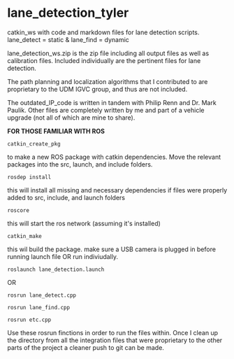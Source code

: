 # lane_detection_tyler
catkin_ws with code and markdown files for lane detection scripts. lane_detect = static &amp; lane_find = dynamic

lane_detection_ws.zip is the zip file including all output files as well as calibration files. Included individually are the pertinent files for lane detection.

The path planning and localization algorithms that I contributed to are proprietary to the UDM IGVC group, and thus are not included. 

The outdated_IP_code is written in tandem with Philip Renn and Dr. Mark Paulik. Other files are completely written by me and part of a vehicle upgrade (not all of which are mine to share).

**FOR THOSE FAMILIAR WITH ROS**
```
catkin_create_pkg 
```
to make a new ROS package with catkin dependencies. Move the relevant packages into the src, launch, and include folders.
```
rosdep install
```
this will install all missing and necessary dependencies if files were properly added to src, include, and launch folders

```
roscore
```
this will start the ros network (assuming it's installed)
```
catkin_make
```
this wil build the package. make sure a USB camera is plugged in before running launch file OR run indiviudally. 
```
roslaunch lane_detection.launch
```
OR
```
rosrun lane_detect.cpp
```
```
rosrun lane_find.cpp
``````
```
rosrun etc.cpp
```
Use these rosrun finctions in order to run the files within. Once I clean up the directory from all the integration files that were proprietary to the other parts of the project a cleaner push to git can be made. 
